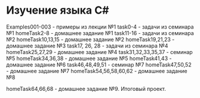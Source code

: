 # Изучение языка C#
Examples001-003 - примеры из лекции №1
task0-4 - задачи из семинара №1
homeTask2-8 - домашнее задание №1
task11-16 - задачи из семинара №2
homeTask10,13,15 - домашнее задание №2
homeTask19,21,23 - домашнее задание №3
task17, 26, 28 - задачи из семинара №4
homeTask25,27,29 - домашнее задание №4
task31,32,33,35,37 - семинар №5
homeTask34,36,38 - домашнее задание №5
homeTask41,43 - домашнее задание №6
task46,48,49,51 - семинар №7
homeTask47,50,52 - домашнее задание №7
homeTask54,56,58,60,62 - домашнее задание №8

homeTask64,66,68 - домашнее задание №9. Итоговый проект.